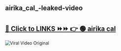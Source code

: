 
 ## airika_cal_-leaked-video 

# <h2><a href="https://clipsfans.com/airika_cal_&ref=git">🔗 Click to LINKS ⏩⏩ 👉 🟢 airika cal  </a></h2>

<a href="https://clipsfans.com/airika_cal_&ref=git" rel="nofollow" data-target="animated-image.originalLink"><img src="https://i.ibb.co.com/xMMVF88/686577567.gif" alt="Viral Video Original" style="max-width: 100%; display: inline-block;" data-target="animated-image.originalImage"></a>
